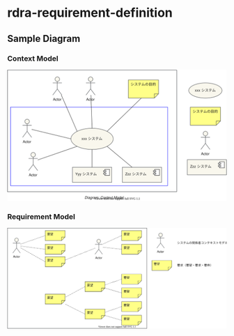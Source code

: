 # rdra-requirement-definition

## Sample Diagram

### Context Model

![](src/sample/10_SystemValue/ContextModel/ContextModel.drawio.svg)

### Requirement Model

![](src/sample/10_SystemValue/RequirementModel/RequirementModel.drawio.svg)

